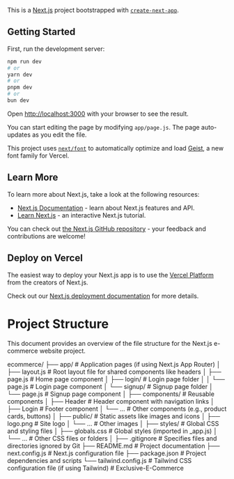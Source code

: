 This is a [Next.js](https://nextjs.org) project bootstrapped with [`create-next-app`](https://github.com/vercel/next.js/tree/canary/packages/create-next-app).

## Getting Started

First, run the development server:

```bash
npm run dev
# or
yarn dev
# or
pnpm dev
# or
bun dev
```

Open [http://localhost:3000](http://localhost:3000) with your browser to see the result.

You can start editing the page by modifying `app/page.js`. The page auto-updates as you edit the file.

This project uses [`next/font`](https://nextjs.org/docs/app/building-your-application/optimizing/fonts) to automatically optimize and load [Geist](https://vercel.com/font), a new font family for Vercel.

## Learn More

To learn more about Next.js, take a look at the following resources:

- [Next.js Documentation](https://nextjs.org/docs) - learn about Next.js features and API.
- [Learn Next.js](https://nextjs.org/learn) - an interactive Next.js tutorial.

You can check out [the Next.js GitHub repository](https://github.com/vercel/next.js) - your feedback and contributions are welcome!

## Deploy on Vercel

The easiest way to deploy your Next.js app is to use the [Vercel Platform](https://vercel.com/new?utm_medium=default-template&filter=next.js&utm_source=create-next-app&utm_campaign=create-next-app-readme) from the creators of Next.js.

Check out our [Next.js deployment documentation](https://nextjs.org/docs/app/building-your-application/deploying) for more details.

# Project Structure 

This document provides an overview of the file structure for the Next.js e-commerce website project.

ecommerce/
├── app/                     # Application pages (if using Next.js App Router)
│   ├── layout.js            # Root layout file for shared components like headers
│   ├── page.js              # Home page component
│   ├── login/               # Login page folder
│   │   └── page.js          # Login page component
│   └── signup/              # Signup page folder
│       └── page.js          # Signup page component
│
├── components/              # Reusable components
│   ├── Header               # Header component with navigation links
│   ├── Login                # Footer component
│   └── ...                  # Other components (e.g., product cards, buttons)
│
├── public/                  # Static assets like images and icons
│   ├── logo.png             # Site logo
│   └── ...                  # Other images
│
├── styles/                  # Global CSS and styling files
│   ├── globals.css          # Global styles (imported in _app.js)
│   └── ...                  # Other CSS files or folders
│
├── .gitignore               # Specifies files and directories ignored by Git
├── README.md                # Project documentation
├── next.config.js           # Next.js configuration file
├── package.json             # Project dependencies and scripts
└── tailwind.config.js       # Tailwind CSS configuration file (if using Tailwind)
#   E x c l u s i v e - E - C o m m e r c e  
 